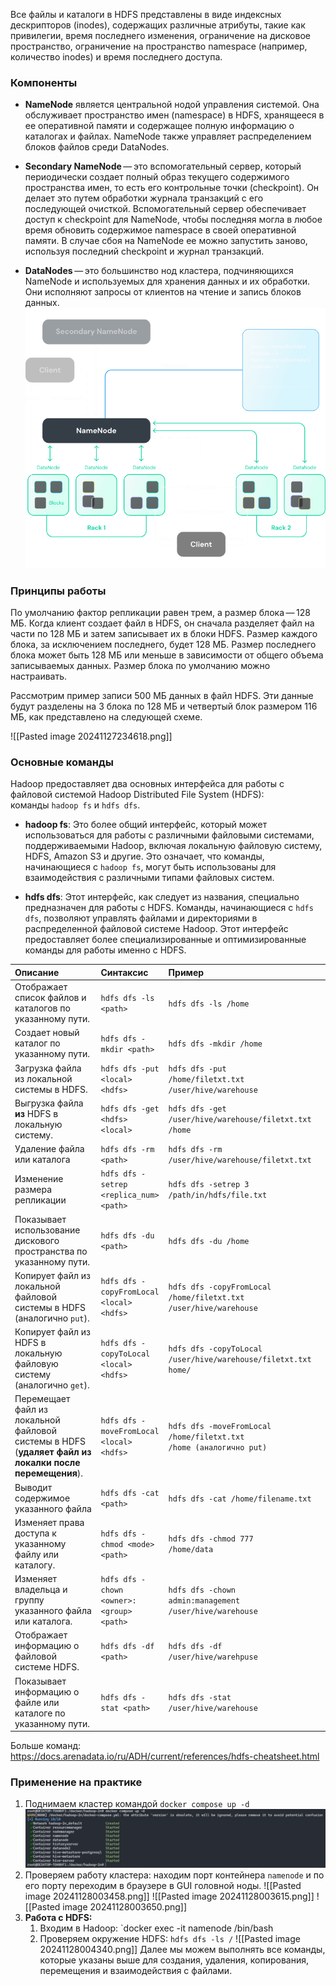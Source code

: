 Все файлы и каталоги в HDFS представлены в виде индексных дескрипторов (inodes), содержащих различные атрибуты, такие как привилегии, время последнего изменения, ограничение на дисковое пространство, ограничение на пространство namespace (например, количество inodes) и время последнего доступа.
### Компоненты

- **NameNode** является центральной нодой управления системой. Она обслуживает пространство имен (namespace) в HDFS, хранящееся в ее оперативной памяти и содержащее полную информацию о каталогах и файлах. NameNode также управляет распределением блоков файлов среди DataNodes.

- **Secondary NameNode** — это вспомогательный сервер, который периодически создает полный образ текущего содержимого пространства имен, то есть его контрольные точки (checkpoint). Он делает это путем обработки журнала транзакций с его последующей очисткой. Вспомогательный сервер обеспечивает доступ к checkpoint для NameNode, чтобы последняя могла в любое время обновить содержимое namespace в своей оперативной памяти. В случае сбоя на NameNode ее можно запустить заново, используя последний checkpoint и журнал транзакций.

- **DataNodes** — это большинство нод кластера, подчиняющихся NameNode и используемых для хранения данных и их обработки. Они исполняют запросы от клиентов на чтение и запись блоков данных.
![Pasted image 20241127234112.png](https://github.com/Vasart-ds/hadoop_arch/blob/master/Pasted%20image%2020241127234112.png)
### Принципы работы

По умолчанию фактор репликации равен трем, а размер блока — 128 МБ. Когда клиент создает файл в HDFS, он сначала разделяет файл на части по 128 МБ и затем записывает их в блоки HDFS. Размер каждого блока, за исключением последнего, будет 128 МБ. Размер последнего блока может быть 128 МБ или меньше в зависимости от общего объема записываемых данных. Размер блока по умолчанию можно настраивать.

Рассмотрим пример записи 500 МБ данных в файл HDFS. Эти данные будут разделены на 3 блока по 128 МБ и четвертый блок размером 116 МБ, как представлено на следующей схеме.

![[Pasted image 20241127234618.png]]
### Основные команды
Hadoop предоставляет два основных интерфейса для работы с файловой системой Hadoop Distributed File System (HDFS): команды `hadoop fs` и `hdfs dfs`.

- **hadoop fs**: Это более общий интерфейс, который может использоваться для работы с различными файловыми системами, поддерживаемыми Hadoop, включая локальную файловую систему, HDFS, Amazon S3 и другие. Это означает, что команды, начинающиеся с `hadoop fs`, могут быть использованы для взаимодействия с различными типами файловых систем.

- **hdfs dfs**: Этот интерфейс, как следует из названия, специально предназначен для работы с HDFS. Команды, начинающиеся с `hdfs dfs`, позволяют управлять файлами и директориями в распределенной файловой системе Hadoop. Этот интерфейс предоставляет более специализированные и оптимизированные команды для работы именно с HDFS.

| Описание                                                                                              | Синтаксис                                    | Пример                                                                   |     |
| :---------------------------------------------------------------------------------------------------- | :------------------------------------------- | :----------------------------------------------------------------------- | --- |
| Отображает список файлов и каталогов по указанному пути.                                              | `hdfs dfs -ls <path>`                        | `hdfs dfs -ls /home`                                                     |     |
| Создает новый каталог по указанному пути.                                                             | `hdfs dfs -mkdir <path>`                     | `hdfs dfs -mkdir /home`                                                  |     |
| Загрузка файла из локальной системы в HDFS.                                                           | `hdfs dfs -put <local> <hdfs>`               | `hdfs dfs -put `<br>`/home/filetxt.txt /user/hive/warehouse`             |     |
| Выгрузка файла **из** HDFS в локальную систему.                                                       | `hdfs dfs -get <hdfs> <local>`               | `hdfs dfs -get` `/user/hive/warehouse/filetxt.txt /home`                 |     |
| Удаление файла или каталога                                                                           | `hdfs dfs -rm <path>`                        | `hdfs dfs -rm` `/user/hive/warehouse/filetxt.txt`                        |     |
| Изменение размера репликации                                                                          | `hdfs dfs -setrep <replica_num>`<br>`<path>` | `hdfs dfs -setrep 3 /path/in/hdfs/file.txt`                              |     |
| Показывает использование дискового пространства по указанному пути.                                   | `hdfs dfs -du <path>`                        | `hdfs dfs -du /home`                                                     |     |
| Копирует файл из локальной файловой системы в HDFS (аналогично `put`).                                | `hdfs dfs -copyFromLocal <local> <hdfs>`     | `hdfs dfs -copyFromLocal /home/filetxt.txt /user/hive/warehouse`         |     |
| Копирует файл из HDFS в локальную файловую систему (аналогично `get`).                                | `hdfs dfs -copyToLocal <local> <hdfs>`       | `hdfs dfs -copyToLocal /user/hive/warehouse/filetxt.txt`<br>`home/`      |     |
| Перемещает файл из локальной файловой системы в HDFS (**удаляет файл из локалки после перемещения**). | `hdfs dfs -moveFromLocal <local> <hdfs>`     | `hdfs dfs -moveFromLocal /home/filetxt.txt` <br>`/home (аналогично put)` |     |
| Выводит содержимое указанного файла                                                                   | `hdfs dfs -cat <path>`                       | `hdfs dfs -cat /home/filename.txt`                                       |     |
| Изменяет права доступа к указанному файлу или каталогу.                                               | `hdfs dfs -chmod <mode> <path>`              | `hdfs dfs -chmod 777` <br>`/home/data`                                   |     |
| Изменяет владельца и группу указанного файла или каталога.                                            | `hdfs dfs -chown <owner>:<group> <path>`     | `hdfs dfs -chown` <br>`admin:management` <br>`/user/hive/warehouse`      |     |
| Отображает информацию о файловой системе HDFS.                                                        | `hdfs dfs -df <path>`                        | `hdfs dfs -df /user/hive/warehpuse`                                      |     |
| Показывает информацию о файле или каталоге по указанному пути.                                        | `hdfs dfs -stat <path>`                      | `hdfs dfs -stat` <br>`/user/hive/warehouse`                              |     |

Больше команд: https://docs.arenadata.io/ru/ADH/current/references/hdfs-cheatsheet.html

### Применение на практике

1. Поднимаем кластер командой `docker compose up -d`
![Pasted image 20241128002955.png](https://github.com/Vasart-ds/hadoop_arch/blob/master/Pasted%20image%2020241128002955.png)
2. Проверяем работу кластера: находим порт контейнера `namenode` и по его порту переходим в браузере в GUI головной ноды.
![[Pasted image 20241128003458.png]]
![[Pasted image 20241128003615.png]]
![[Pasted image 20241128003650.png]]
3. **Работа с HDFS:** 
	1. Входим в Hadoop: `docker exec -it namenode /bin/bash
	2. Проверяем окружение HDFS: `hdfs dfs -ls /`
![[Pasted image 20241128004340.png]]
Далее мы можем выполнять все команды, которые указаны выше для создания, удаления, копирования, перемещения и взаимодействия с файлами.
